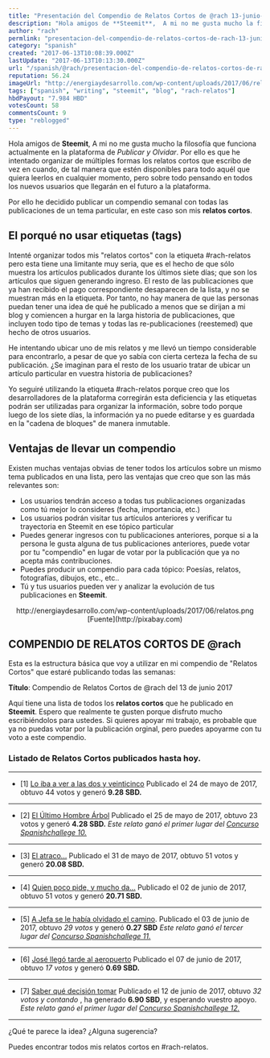 ```yaml
---
title: "Presentación del Compendio de Relatos Cortos de @rach 13-junio-2017"
description: "Hola amigos de **Steemit**,  A mi no me gusta mucho la filosofía que funciona actualmente en la plataforma de *Publicar y Olvidar*. Por ello es que he..."
author: "rach"
permlink: "presentacion-del-compendio-de-relatos-cortos-de-rach-13-junio-2017"
category: "spanish"
created: "2017-06-13T10:08:39.000Z"
lastUpdate: "2017-06-13T10:13:30.000Z"
url: "/spanish/@rach/presentacion-del-compendio-de-relatos-cortos-de-rach-13-junio-2017"
reputation: 56.24
imageUrl: "http://energiaydesarrollo.com/wp-content/uploads/2017/06/relatos.png"
tags: ["spanish", "writing", "steemit", "blog", "rach-relatos"]
hbdPayout: "7.984 HBD"
votesCount: 58
commentsCount: 9
type: "reblogged"
---
```

Hola amigos de **Steemit**, 
A mi no me gusta mucho la filosofía que funciona actualmente en la plataforma de *Publicar y Olvidar*. Por ello es que he intentado organizar de múltiples formas los relatos cortos que escribo de vez en cuando, de tal manera que estén disponibles para todo aquél que quiera leerlos en cualquier momento, pero sobre todo pensando en todos los nuevos usuarios que llegarán en el futuro a la plataforma. 

Por ello he decidido publicar un compendio semanal con todas las publicaciones de un tema particular, en este caso son mis **relatos cortos**. 

## El porqué no usar etiquetas (tags)
Intenté organizar todos mis "relatos cortos" con la etiqueta #rach-relatos pero esta tiene una limitante muy seria, que es el hecho de que sólo muestra los artículos publicados durante los últimos siete días; que son los artículos que siguen generando ingreso. El resto de las publicaciones que ya han recibido el pago correspondiente desaparecen de la lista, y no se muestran más en la etiqueta. Por tanto, no hay manera de que las personas puedan tener una idea de qué he publicado a menos que se dirijan a mi blog y comiencen a hurgar en la larga historia de publicaciones, que incluyen todo tipo de temas y  todas las re-publicaciones (reestemed) que hecho de otros usuarios. 

He intentando ubicar uno de mis relatos y me llevó un tiempo considerable para encontrarlo, a pesar de que yo sabía con cierta certeza la fecha de su publicación. ¿Se imaginan para el resto de los usuario tratar de ubicar un artículo particular en vuestra historia de publicaciones?

Yo seguiré utilizando la etiqueta #rach-relatos porque creo que los desarrolladores de la plataforma corregirán esta deficiencia y las etiquetas podrán ser utilizadas para organizar la información,  sobre todo porque luego de los siete días, la información ya no puede editarse y es guardada en la "cadena de bloques" de manera inmutable. 

## Ventajas de llevar un compendio

Existen muchas ventajas obvias de tener todos los artículos sobre un mismo tema publicados en una lista, pero las ventajas que creo que son las más relevantes son:

- Los usuarios tendrán acceso a todas tus publicaciones organizadas como tú mejor lo consideres (fecha, importancia, etc.)
- Los usuarios podrán visitar tus artículos anteriores y verificar tu trayectoria en Steemit en ese tópico particular
-  Puedes generar ingresos con tu publicaciones anteriores, porque si a la persona le gusta alguna de tus publicaciones anteriores, puede votar por tu "compendio" en lugar de votar por la publicación que ya no acepta más contribuciones.
- Puedes producir un compendio para cada tópico: Poesías, relatos, fotografías, dibujos, etc., etc..
- Tú y tus usuarios pueden ver y analizar la evolución de tus publicaciones en **Steemit**. 

<center>http://energiaydesarrollo.com/wp-content/uploads/2017/06/relatos.png</center>

<center>[Fuente](http://pixabay.com)</center>



## COMPENDIO DE RELATOS CORTOS DE @rach

Esta es la estructura básica que voy a utilizar en mi compendio de "Relatos Cortos" que estaré publicando todas las semanas:

**Título**: Compendio de Relatos Cortos de @rach del 13 de junio 2017

Aquí tiene una lista de todos los **relatos cortos** que he publicado en **Steemit**. Espero que realmente te gusten porque disfruto mucho escribiéndolos para ustedes. Si quieres apoyar mi trabajo, es probable que ya no puedas votar por la publicación orginal, pero puedes apoyarme con tu voto a este compendio.


### Listado de Relatos Cortos publicados hasta hoy.
---
- [1] [Lo iba a ver a las dos y veinticinco](https://steemit.com/spanish/@rach/lo-iba-a-ver-a-las-dos-y-veinticinco)
Publicado el 24  de mayo de 2017, obtuvo  44 votos y generó **9.28 SBD.**
---
- [2] [ El Último Hombre Árbol](https://steemit.com/spanishchallenge/@rach/spanishchallenge-10-entrada-1-el-ultimo-hombre-arbol)
Publicado el 25 de mayo de 2017, obtuvo 23 votos y generó **4.28 SBD.**
*Este relato ganó el primer lugar del [Concurso Spanishchallege 10.](https://steemit.com/spanish/@spanish-trail/ganadores-spanishchallenge-10-spanishchallenge-11#@rach/re-tincho-re-rach-re-spanish-trail-ganadores-spanishchallenge-10-spanishchallenge-11-20170530t171703268z)*
---
- [3] [El atraco...](https://steemit.com/spanish/@rach/relato-corto-el-atraco)
Publicado el 31 de mayo de 2017, obtuvo 51 votos y generó **20.08 SBD.**
---
- [4] [Quien poco pide, y mucho da...](https://steemit.com/spanish/@rach/relato-corto-quien-poco-pide-y-mucho-da)
Publicado el 02 de junio de 2017, obtuvo 51 votos y generó **20.71 SBD.**
---
- [5] [A Jefa se le había olvidado el camino](https://steemit.com/spanishchallenge/@rach/spanishchallenge-11-entrada-01-a-jefa-se-le-habia-olvidado-el-camino).
Publicado el 03 de junio de 2017, obtuvo *29 votos* y generó **0.27 SBD**
*Este relato ganó el tercer lugar del [Concurso Spanishchallege 11.](https://steemit.com/spanish/@spanish-trail/ganadores-spanishchallenge-11-spanishchallenge-12#@rach/re-spanish-trail-ganadores-spanishchallenge-11-spanishchallenge-12-20170606t022639949z)*
---
- [6] [José llegó tarde al aeropuerto](https://steemit.com/spanish/@rach/relato-corto-jose-llego-tarde-al-aeropuerto)
Publicado el 07 de junio de 2017, obtuvo *17 votos* y generó **0.69 SBD.**
---
- [7] [Saber qué decisión tomar](https://steemit.com/spanishchallenge/@rach/spanishchallenge-12-entrada-1-saber-que-decision-tomar)
Publicado el 12 de junio de 2017, obtuvo *32 votos y contando* ,  ha generado **6.90 SBD**, y esperando vuestro apoyo.
*Este relato ganó el primer lugar del [Concurso Spanishchallege 12.](https://steemit.com/spanish/@spanish-trail/ganadores-spanichchallenge-12-spanishchallenge-13)*
---

¿Qué te parece la idea? ¿Alguna sugerencia?

Puedes encontrar todos mis relatos cortos en #rach-relatos.